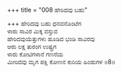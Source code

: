 +++
title = "008 ಹೇರಿದವು ಬಹು"

+++
ಹೇರಿದವು ಬಹು ಧನವನೊಂಟೆಗ  
ಳಾರು ಸಾವಿರ ಮಿಕ್ಕ ವಸ್ತುವ   
ಹೇರಿದವುಯೆತ್ತುಗಳು ಹೂಡಿದ ಭಂಡಿ ಸಾವಿರವು  
ಆರು ಲಕ್ಷ ತುರಂಗ ಉಷ್ಟ್ರಗ  
ಳಾರು ಕೋಟಿಗಳಾನೆ ಗಣನೆಯ   
ಮೀರಿದವು ಮೃಗ ಪಕ್ಷಿ ಕೋಣನ ಕುರಿಯ ಹಿಂಡುಗಳ    ॥8॥